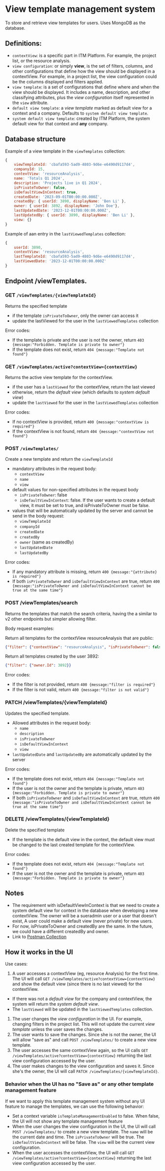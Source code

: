 # View template management system 
To store and retrieve view templates for users. Uses MongoDB as the database.

## Definitions:
- `contextView`: is a specific part in ITM Platform. For example, the project list, or the resource analysis.
- `view configuration`: or simply **view**, is the set of filters, columns, and other configurations that define how the view should be displayed in a contextView. For example, in a project list, the view configuration could be the columns displayed and filters applied. 
- `view template`: is a set of configurations that define where and when the view should be displayed. It includes a name, description, and other classifying attributes, plus the *view configuration* itself represented in the `view` attribute.
- `default view template`: a *view template* marked as default view for a context and a company. Defaults to `system default view template`. 
- `system default view template`: created by ITM Platform, the system default view for that context and **any** company.


## Database structure
Example of a view template in the `viewTemplates` collection:	
```js
{
    viewTemplateId: 'cbafa593-5ad9-4803-9d6e-e6490d9117d4',
    companyId: 15,
    contextView: 'resourceAnalysis',
    name: 'Totals Q1 2024',
    description: 'Projects live in Q1 2024',
    isPrivateToOwner: false,
    isDefaultViewInContext: true,
    createdDate: '2023-09-01T00:00:00.000Z',
    createdBy: { userId: 3890, displayName: 'Ben Li' },
    owner: { userId: 3892, displayName: 'John Doe'},
    lastUpdatedDate: '2023-12-01T00:00:00.000Z',
    lastUpdatedBy: { userId: 3890, displayName: 'Ben Li' },
    view: {}
}
```
Example of aan entry in the `lastViewedTemplates` collection:	
```js
{
    userId: 3890,
    contextView: 'resourceAnalysis',
    lastTemplateId: 'cbafa593-5ad9-4803-9d6e-e6490d9117d4',
    lastViewedDate: '2023-12-01T00:00:00.000Z'
}
```

## Endpoint /viewTemplates. 

### GET `/viewTemplates/{viewTemplateId}` 
Returns the specified template
* if the template `isPrivateToOwner`, only the owner can access it
* update the lastViewed for the user in the `lastViewedTemplates` collection

Error codes:
* If the template is private and the user is not the owner, return `403 {message:"Forbidden. Template is private to owner"}`
* If the template does not exist, return `404 {message:"Template not found"}`

  
### GET `/viewTemplates/active?contextView={contextView}` 
Returns the active view template for the contextView.
  * if the user has a `lastViewed` for the contextView, return the last viewed
  * otherwise, return the *default view* (which defaults to *system default view*) 
  * update the `lastViewed` for the user in the `lastViewedTemplates` collection
  
  Error codes:
  * If no contextView is provided, return `400 {message:"contextView is required"}`
  * If the contextView is not found, return `404 {message:"contextView not found"}`
  

### POST `/viewTemplates/` 
Create a new template and return the `viewTemplateId`

* mandatory attributes in the request body:
    * `contextView`
    * `name`
    * `view`
* default values for non-specified attributes in the request body
    * `isPrivateToOwner`: false
    * `isDefaultViewInContext`: false. If the user wants to create a default view, it must be set to true, and isPrivateToOwner must be false.
* values that will be automatically updated by the server and cannot be send in the body request: 
    * `viewTemplateId`
    * `companyId`
    * `createdDate`
    * `createdBy`
    * `owner` (same as createdBy)
    * `lastUpdatedDate`
    * `lastUpdatedBy`

Error codes:
* If any mandatory attribute is missing, return `400 {message:"{attribute} is required"}`
* If both `isPrivateToOwner` and `isDefaultViewInContext` are true, return `400 {message:"isPrivateToOwner and isDefaultViewInContext cannot be true at the same time"}`

### POST /viewTemplates/search
Returns the templates that match the search criteria, having the a similar to v2 other endpoints but simpler allowing filter.

Body request examples:

Return all templates for the contextView resourceAnalysis that are public:
```json
{"filter": {"contextView": "resourceAnalysis", "isPrivateToOwner": false}}
```
Return all templates created by the user 3892:

```json
{"filter": {"owner.Id": 3892}}
```

Error codes:
* If the filter is not provided, return `400 {message:"filter is required"}`
* If the filter is not valid, return `400 {message:"filter is not valid"}`

### PATCH /viewTemplates/{viewTemplateId}
Updates the specified template. 
* Allowed attributes in the request body:
    * `name`
    * `description`
    * `isPrivateToOwner`
    * `isDefaultViewInContext`
    * `view`
* `lastUpdatedDate` and `lastUpdatedBy` are automatically updated by the server

Error codes:
* If the template does not exist, return `404 {message:"Template not found"}`
* If the user is not the owner and the template is private, return `403 {message:"Forbidden. Template is private to owner"}`
* If both `isPrivateToOwner` and `isDefaultViewInContext` are true, return `400 {message:"isPrivateToOwner and isDefaultViewInContext cannot be true at the same time"}`


### DELETE /viewTemplates/{viewTemplateId} 
Delete the specified template
* If the template is the default view in the context, the default view must be changed to the last created template for the contextView. 

Error codes:
* If the template does not exist, return `404 {message:"Template not found"}`
* If the user is not the owner and the template is private, return `403 {message:"Forbidden. Template is private to owner"}`

    
## Notes
  - The requirement with isDefaultViewInContext is that we need to create a system default view for context in the database when developing a new contextView. The owner will be a sueradmin user or a user that doesn't exist,  A user could make a default view (never private) for new users.
  - For now, isPrivateToOwner and createdBy are the same. In the future, we could have a different createdBy and owner.
  - Link to [Postman Collection](https://planetary-moon-805575.postman.co/workspace/ITM-Platform~0a69d185-fab5-48c3-890b-e619b2acb113/collection/26760249-23265505-bc5d-491e-be9f-c03765acbd56?action=share&creator=26760249&active-environment=26760249-54c65ffd-7589-49d4-b6f9-46d9f328d9e3)

## How it works in the UI
Use cases:

1. A user accesses a contextView (eg, resource  Analysis) for the first time. The UI will call `GET /viewTemplates/active?contextView={contextView}` and show the default view (since there is no last viewed) for the contextView. 
  - If there was not a *default view* for the company and contextView, the system will return the *system default view*.
  - The `lastViewed` will be updated in the `lastViewedTemplates` collection.
1. The user changes the *view configuration* in the UI. For example, changing filters in the project list. This will not update the current *view template* unless the user saves the changes.
1. The user wants to save the changes. Since she is not the owner, the UI will allow "save as" and call `POST /viewTemplates/` to create a new view template.
1. The user accesses the same contextView again, so the UI calls `GET /viewTemplates/active?contextView={contextView}` returning the last view configuration accessed by the user. 
1. The user makes changes to the view configuration and saves it. Since she's the owner, the UI will call `PATCH /viewTemplates/{viewTemplateId}`.

### Behavior when the UI has no "Save as" or any other template management feature
If we want to apply this template management system without any UI feature to manage the templates, we can use the following behavior:
- Set a context variable `isTemplateManagementEnabled` to false. When false, the UI will not show any template management feature
- When the user changes the view configuration in the UI, the UI will call `POST /viewTemplates/` to create a new view template. The `name` will be the current date and time. The `isPrivateToOwner` will be true. The `isDefaultViewInContext` will be false. The `view` will be the current view configuration.
- When the user accesses the contextView, the UI will call `GET /viewTemplates/active?contextView={contextView}` returning the last view configuration accessed by the user.


